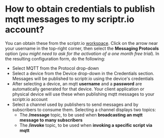 # How to obtain credentials to publish mqtt messages to my scriptr.io account?

You can obtain these from the scriptr.io [workspace](https://www.scriptr.io/workspace). Click on the arrow near your username in the top-right corner, then select the **Messaging Protocols** option (*you might need to ask for the activation of a one month free trial*). In the resulting configuration form, do the following:

- Select MQTT from the Protocol drop-down
- Select a device from the Device drop-down in the Credentials section. Messages will be published to scriptr.io using the device's credentials
- After selecting a device, an mqtt **username** and a **password** are automatically generated for that device. Your client application or physical device will use these when publishing mqtt messages to your scriptr.io account
- Select a channel used by publishers to send messages and by subscribers to consume them. Selecting a channel displays two topics:
  - The **/message** topic, to be used when **broadcasting an mqtt message to many subscribers** 
  - The **/invoke** topic, to be used when **invoking a specific script via mqtt**

